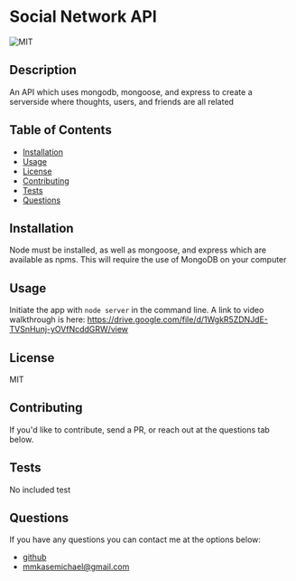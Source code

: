 # Social Network API

![MIT](https://img.shields.io/badge/License-MIT-blue)

## Description

An API which uses mongodb, mongoose, and express to create a serverside where thoughts, users, and friends are all related

## Table of Contents

- [Installation](#installation)
- [Usage](#usage)
- [License](#license)
- [Contributing](#contributing)
- [Tests](#tests)
- [Questions](#questions)

## Installation

Node must be installed, as well as mongoose, and express which are available as npms. This will require the use of MongoDB on your computer

## Usage

Initiate the app with `node server` in the command line. A link to video walkthrough is here: https://drive.google.com/file/d/1WgkR5ZDNJdE-TVSnHunj-yOVfNcddGRW/view

## License

MIT

## Contributing

If you'd like to contribute, send a PR, or reach out at the questions tab below.

## Tests

No included test

## Questions

If you have any questions you can contact me at the options below:

- [github](https://github.com/MaddyKM)
- [mmkasemichael@gmail.com](mailto:mmkasemichael@gmail.com)
